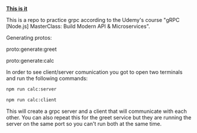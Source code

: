 <b><u>This is it </u></b>

This is a repo to practice grpc according to the Udemy's course "gRPC [Node.js] MasterClass: Build Modern API & Microservices".

Generating protos:

proto:generate:greet

proto:generate:calc

In order to see client/server comunication you got to open two terminals and run the following commands:

```zsh
npm run calc:server
```

```zsh
npm run calc:client
```

This will create a grpc server and a client that will communicate with each other.
You can also repeat this for the greet service but they are running the server on
the same port so you can't run both at the same time.